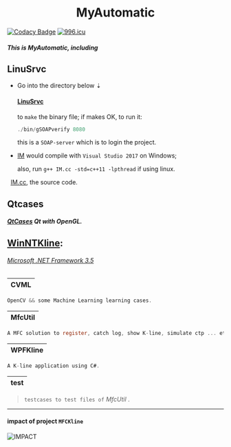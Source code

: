 <h1 align = "center">MyAutomatic</h1>

[![Codacy Badge](https://api.codacy.com/project/badge/Grade/6ec2893324eb4264b03f146e178affea)](https://www.codacy.com/app/tsymiar/MyAutomatic?utm_source=github.com&amp;utm_medium=referral&amp;utm_content=tsymiar/MyAutomatic&amp;utm_campaign=Badge_Grade) [![996.icu](https://img.shields.io/badge/link-996.icu-red.svg)](https://996.icu)

##### This is MyAutomatic, including

LinuSrvc
-------
* Go into the directory below ⇣

  ####  [LinuSrvc](https://github.com/tsymiar/MyAutomatic/tree/auto-dev/LinuSrvc/gSOAPverify)
    to `make` the binary file; if makes OK, to run it:
    ```c
    ./bin/gSOAPverify 8080
     ```
     this is a `SOAP-server` which is to login the project.
*  [IM](https://github.com/tsymiar/MyAutomatic/tree/auto-dev/LinuSrvc/IM)
    would compile with `Visual Studio 2017` on Windows;
    
    also, run `g++ IM.cc -std=c++11 -lpthread` if using linux.
    
    [IM.cc](https://raw.githubusercontent.com/tsymiar/MyAutomatic/auto-dev/WinNTKline/MfcUtil/IM/IM.cc), the source code.
    
Qtcases
-------
  #####  [QtCases](https://github.com/tsymiar/MyAutomatic/tree/auto-dev/QtCases) Qt with OpenGL.
  
## [WinNTKline](https://github.com/tsymiar/MyAutomatic/blob/auto-dev/WinNTKline):
> 
######  [Microsoft .NET Framework 3.5](https://www.microsoft.com/en-US/download/details.aspx?id=25150)

| CVML |
|:----:|
```c
OpenCV && some Machine Learning learning cases.
``` 
| MfcUtil |
|:-------:|
```c
A MFC solution to register, catch log, show K-line, simulate ctp ... etc.
```
| WPFKline |
|:--------:|
```c
A K-line application using C#.
```
| test |
|:--------:|
>`testcases to test files of` _MfcUtil_ .

-------
#### impact of project `MFCKline`
![](https://github.com/tsymiar/MyAutomatic/blob/auto-dev/WinNTKline/impact.png "IMPACT")
